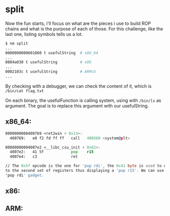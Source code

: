 # split

Now the fun starts, i'll focus on what are the pieces i use to build ROP chains and
what is the purpose of each of those. For this challenge, like the last one, listing
symbols tells us a lot.
```bash
$ nm split
...
0000000000601060 t usefulString  # x86_64
...
0804a030 t usefulString          # x86
...
0002103c t usefulString          # ARMv5
...
```
By checking with a debugger, we can check the content of it, which is `/bin/cat flag.txt`   

On each binary, the usefulFunction is calling system, using with `/bin/ls` as argument.
The goal is to replace this argument with our usefulString.

## x86_64:
```asm
0000000000400769 <ret2win + 0x13>:
  400769:	e8 f2 fd ff ff   call   400560 <system@plt>

00000000004007e2 <__libc_csu_init + 0x62>:
  4007e2:	41 5f            pop    r15
  4007e4:	c3               ret

// The 0x5f opcode is the one for 'pop rdi', the 0x41 byte is used to extend it
to the second set of registers thus displaying a 'pop r15'. We can use 0x4007e3 as a
'pop rdi' gadget.
```

## x86:

## ARM:
